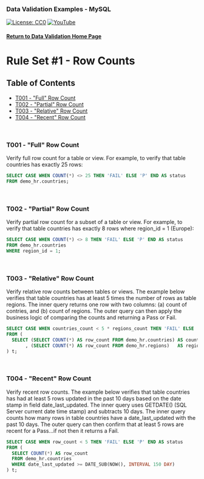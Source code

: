 ### Data Validation Examples - MySQL
[![License: CC0](https://img.shields.io/badge/License-CC0-red)](LICENSE "Creative Commons Zero License by DataResearchLabs (effectively = Public Domain")
[![YouTube](https://img.shields.io/badge/YouTube-DataResearchLabs-brightgreen)](http://www.DataResearchLabs.com)
#### [Return to Data Validation Home Page](https://github.com/DataResearchLabs/sql_scripts/blob/main/data_validation_scripts.md)


# Rule Set #1 - Row Counts

## Table of Contents
 - <a href="#t001">T001 - "Full" Row Count</a>
 - <a href="#t002">T002 - "Partial" Row Count</a>
 - <a href="#t003">T003 - "Relative" Row Count</a>
 - <a href="#t004">T004 - "Recent" Row Count</a>
<br>


<a id="t001" class="anchor" href="#t001" aria-hidden="true"> </a>
### T001 - "Full" Row Count
Verify full row count for a table or view.  For example, to verify that table countries has exactly 25 rows:
 ```sql
SELECT CASE WHEN COUNT(*) <> 25 THEN 'FAIL' ELSE 'P' END AS status 
FROM demo_hr.countries;
 ```
<br>


<a id="t002" class="anchor" href="#t002" aria-hidden="true"> </a>
### T002 - "Partial" Row Count
Verify partial row count for a subset of a table or view.  For example, to verify that table countries has exactly 8 rows where region_id = 1 (Europe):
```sql
SELECT CASE WHEN COUNT(*) <> 8 THEN 'FAIL' ELSE 'P' END AS status   
FROM demo_hr.countries
WHERE region_id = 1;
```
<br>


<a id="t003" class="anchor" href="#t003" aria-hidden="true"> </a>
### T003 - "Relative" Row Count
Verify relative row counts between tables or views.  The example below verifies that table countries has at least 5 times the number of rows as table regions.  The inner query returns one row with two columns: (a) count of contries, and (b) count of regions.  The outer query can then apply the business logic of comparing the counts and returning a Pass or Fail.
```sql
SELECT CASE WHEN countries_count < 5 * regions_count THEN 'FAIL' ELSE 'P' END AS status
FROM (
  SELECT (SELECT COUNT(*) AS row_count FROM demo_hr.countries) AS countries_count 
       , (SELECT COUNT(*) AS row_count FROM demo_hr.regions)   AS regions_count
) t;
```
<br>


<a id="t004" class="anchor" href="#t004" aria-hidden="true"> </a>
### T004 - "Recent" Row Count
Verify recent row counts.  The example below verifies that table countries has had at least 5 rows updated in the past 10 days based on the date stamp in field date_last_updated.  The inner query uses GETDATE() (SQL Server current date time stamp) and subtracts 10 days.  The inner query counts how many rows in table countries have a date_last_updated with the past 10 days.  The outer query can then confirm that at least 5 rows are recent for a Pass...if not then it returns a Fail.
```sql
SELECT CASE WHEN row_count < 5 THEN 'FAIL' ELSE 'P' END AS status
FROM (
  SELECT COUNT(*) AS row_count 
  FROM demo_hr.countries
  WHERE date_last_updated >= DATE_SUB(NOW(), INTERVAL 150 DAY)
) t;
```


